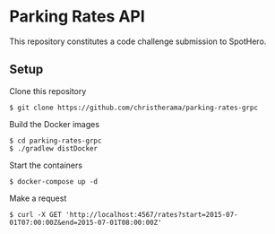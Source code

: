 # Parking Rates API
This repository constitutes a code challenge submission to SpotHero.

## Setup
Clone this repository
```
$ git clone https://github.com/christherama/parking-rates-grpc
```

Build the Docker images
```
$ cd parking-rates-grpc
$ ./gradlew distDocker
```

Start the containers
```
$ docker-compose up -d
```

Make a request
```
$ curl -X GET 'http://localhost:4567/rates?start=2015-07-01T07:00:00Z&end=2015-07-01T08:00:00Z'
```